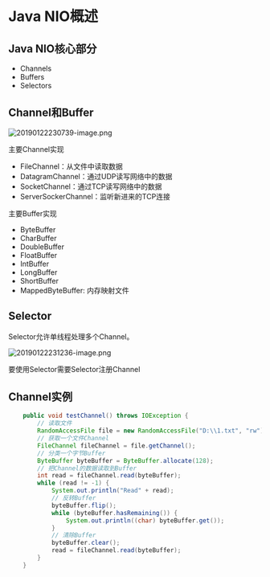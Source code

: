 # Java NIO概述
## Java NIO核心部分
- Channels
- Buffers
- Selectors
## Channel和Buffer
![20190122230739-image.png](https://raw.githubusercontent.com/jerryjoejj/yosoro-pic/master/img/20190122230739-image.png)

主要Channel实现
- FileChannel：从文件中读取数据
- DatagramChannel：通过UDP读写网络中的数据
- SocketChannel：通过TCP读写网络中的数据
- ServerSockerChannel：监听新进来的TCP连接

主要Buffer实现
- ByteBuffer
- CharBuffer
- DoubleBuffer
- FloatBuffer
- IntBuffer
- LongBuffer
- ShortBuffer
- MappedByteBuffer: 内存映射文件

## Selector
Selector允许单线程处理多个Channel。

![20190122231236-image.png](https://raw.githubusercontent.com/jerryjoejj/yosoro-pic/master/img/20190122231236-image.png)

要使用Selector需要Selector注册Channel

## Channel实例
```java
    public void testChannel() throws IOException {
        // 读取文件
        RandomAccessFile file = new RandomAccessFile("D:\\1.txt", "rw");
        // 获取一个文件Channel
        FileChannel fileChannel = file.getChannel();
        // 分类一个字节Buffer
        ByteBuffer byteBuffer = ByteBuffer.allocate(128);
        // 把Channel的数据读取到Buffer
        int read = fileChannel.read(byteBuffer);
        while (read != -1) {
            System.out.println("Read" + read);
            // 反转Buffer
            byteBuffer.flip();
            while (byteBuffer.hasRemaining()) {
                System.out.println((char) byteBuffer.get());
            }
            // 清除Buffer
            byteBuffer.clear();
            read = fileChannel.read(byteBuffer);
        }
    }
```